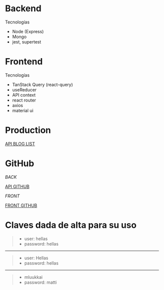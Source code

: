# Backend

Tecnologías

- Node (Express)
- Mongo
- jest, supertest

# Frontend

Tecnologías

- TanStack Query (react-query)
- useReducer
- API context
- react router
- axios
- material ui
  
# Production

  [API BLOG LIST](https://apibloglist.onrender.com)

# GitHub

*BACK*

[API GITHUB](https://github.com/franss40/apiBlogList.git)

*FRONT*

[FRONT GITHUB](https://github.com/franss40/bloglist-query.git)
  
# Claves dada de alta para su uso

> - user: hellas
> - password: hellas

---

> - user: Hellas
> - password: hellas

---

> - mluukkai
> - password: matti
